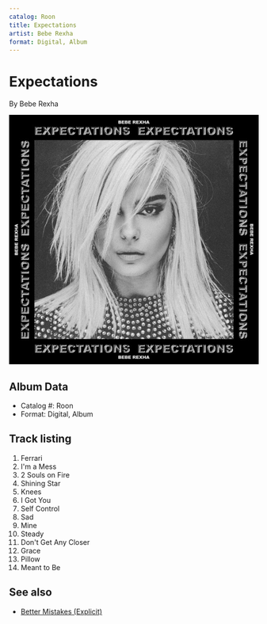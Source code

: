 ```yaml
---
catalog: Roon
title: Expectations
artist: Bebe Rexha
format: Digital, Album
---
```


# Expectations

By Bebe Rexha

![](../../assets/albumcovers/Bebe_Rexha-Expectations.png)

## Album Data

- Catalog #: Roon
- Format: Digital, Album


## Track listing


1. Ferrari
2. I'm a Mess
3. 2 Souls on Fire
4. Shining Star
5. Knees
6. I Got You
7. Self Control
8. Sad
9. Mine
10. Steady
11. Don't Get Any Closer
12. Grace
13. Pillow
14. Meant to Be


## See also

- [Better Mistakes (Explicit)](Better_Mistakes_Explicit.md)
